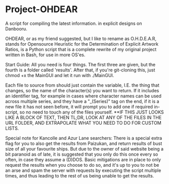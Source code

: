 # Project-OHDEAR
A script for compiling the latest information. in explicit designs on Danbooru.

OHDEAR, or as my friend suggested, but I like to rename as O.H.D.E.A.R, stands for Opensource Heuristic for the Determination of Explicit Artwork Ratios, is a Python script that is a complete rewrite of my original project written in Bash, for use in more OS'es. 

Start Guide: All you need is four things. The first three are given, but the fourth is a folder called 'results'. After that, if you're git-cloning this, just chmod +x the MainGUI and let it run with ./MainGUI.

Each file to source from should just contain the variable, I.E. the thing that changes, so the name of the character(s) you want to return. If it includes an identifier tag, for example in cases where character names can be used across multiple series, and they have a "\_(Series)" tag on the end, if it is a new file it has not seen before, it will prompt you to add one if required in-script, so no need to touch any of the files yourself. **IF THIS JUST LOOKS LIKE A BLOCK OF TEXT, THEN TL;DR, LOOK AT ANY OF THE FILES IN THE URL FOLDER, AND EXTRAPOLATE WHAT YOU NEED TO DO FOR CUSTOM LISTS.

Special note for Kancolle and Azur Lane searchers: There is a special extra flag for you to also get the results from Paizukan, and return results of bust size of all your favourite ships. But due to the owner of said website being a bit paranoid as of late, it is suggested that you only do this once every so often, in case they assume a (D)DOS. Basic mitigations are in place to only request the results when you choose to do so, and it's up to you to not be an arse and spam the server with requests by executing the script multiple times, and thus leading to the rest of us being unable to get the results.
